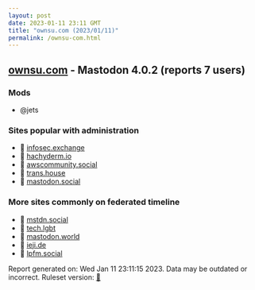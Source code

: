 ```yaml
---
layout: post
date: 2023-01-11 23:11 GMT
title: "ownsu.com (2023/01/11)"
permalink: /ownsu-com.html
---
```



## [ownsu.com](https://ownsu.com) - Mastodon 4.0.2 (reports 7 users)

### Mods
 * @jets

### Sites popular with administration

* 🐘 [infosec.exchange](/infosec-exchange.html)
* 🐘 [hachyderm.io](/hachyderm-io.html)
* 🐘 [awscommunity.social](/awscommunity-social.html)
* 🐘 [trans.house](/trans-house.html)
* 🐘 [mastodon.social](/mastodon-social.html)

### More sites commonly on federated timeline

* 🐘 [mstdn.social](/mstdn-social.html)
* 🐘 [tech.lgbt](/tech-lgbt.html)
* 🐘 [mastodon.world](/mastodon-world.html)
* 🐘 [ieji.de](/ieji-de.html)
* 🐘 [lpfm.social](/lpfm-social.html)

Report generated on: Wed Jan 11 23:11:15 2023. Data may be outdated or incorrect.
Ruleset version: [🧁](/version-cupcake)
